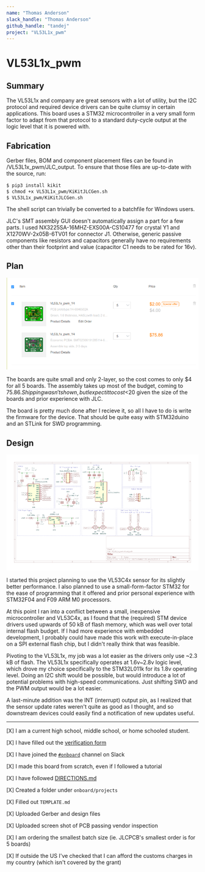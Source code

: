 ```yaml
---
name: "Thomas Anderson"
slack_handle: "Thomas Anderson"
github_handle: "tandej"
project: "VL53L1x_pwm"
---
```


# VL53L1x_pwm
## Summary
The VL53L1x and company are great sensors with a lot of utility, but the I2C protocol and required device drivers can be quite clumsy in certain applications. This board uses a STM32 microcontroller in a very small form factor to adapt from that protocol to a standard duty-cycle output at the logic level that it is powered with.

## Fabrication
Gerber files, BOM and component placement files can be found in /VL53L1x_pwm/JLC_output. To ensure that those files are up-to-date with the source, run:
```
$ pip3 install kikit
$ chmod +x VL53L1x_pwm/KiKitJLCGen.sh
$ VL53L1x_pwm/KiKitJLCGen.sh
```
The shell script can trivially be converted to a batchfile for Windows users.

JLC's SMT assembly GUI doesn't automatically assign a part for a few parts. I used NX3225SA-16MHZ-EXS00A-CS10477 for crystal Y1 and X1270WV-2x05B-6TV01 for connector J1. Otherwise, generic passive components like resistors and capacitors generally have no requirements other than their footprint and value (capacitor C1 needs to be rated for 16v).

## Plan
![cart](cart.png)

The boards are quite small and only 2-layer, so the cost comes to only $4 for all 5 boards. The assembly takes up most of the budget, coming to $75.86. Shipping wasn't shown, but I expect it to cost <$20 given the size of the boards and prior experience with JLC.

The board is pretty much done after I recieve it, so all I have to do is write the firmware for the device. That should be quite easy with STM32duino and an STLink for SWD programming.

## Design
![schematic](VL53L1x_pwm.png)

I started this project planning to use the VL53C4x sensor for its slightly better performance. I also planned to use a small-form-factor STM32 for the ease of programming that it offered and prior personal experience with STM32F04 and F09 ARM M0 processors. 

At this point I ran into a conflict between a small, inexpensive microcontroller and VL53C4x, as I found that the (required) STM device drivers used upwards of 50 kB of flash memory, which was well over total internal flash budget. If I had more experience with embedded development, I probably could have made this work with execute-in-place on a SPI external flash chip, but I didn't really think that was feasible.

Pivoting to the VL53L1x, my job was a lot easier as the drivers only use ~2.3 kB of flash. The VL53L1x specifically operates at 1.6v~2.8v logic level, which drove my choice specifically to the STM32L011k for its 1.8v operating level. Doing an I2C shift would be possible, but would introduce a lot of potential problems with high-speed communications. Just shifting SWD and the PWM output would be a lot easier.

A last-minute addition was the INT (interrupt) output pin, as I realized that the sensor update rates weren't quite as good as I thought, and so downstream devices could easily find a notification of new updates useful.

---

[X] I am a current high school, middle school, or home schooled student.

[X] I have filled out the [verification form](https://airtable.com/shrbcDANe6ug6gj0p)

[X] I have joined the [`#onboard`](https://hackclub.slack.com/archives/C056AMWSFKJ) channel on Slack

[X] I made this board from scratch, even if I followed a tutorial

[X] I have followed [DIRECTIONS.md](https://github.com/hackclub/OnBoard/directions.md)

[X] Created a folder under `onboard/projects`

[X] Filled out `TEMPLATE.md`

[X] Uploaded Gerber and design files

[X] Uploaded screen shot of PCB passing vendor inspection

[X] I am ordering the smallest batch size (ie. JLCPCB's smallest order is for 5 boards)

[X] If outside the US I've checked that I can afford the customs charges in my country (which isn't covered by the grant)